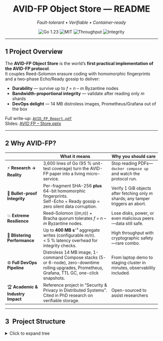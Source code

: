 <h1 align="center">AVID-FP Object Store — README</h1>
<p align="center"><em>Fault-tolerant • Verifiable • Container-ready</em></p>
<p align="center">
  <img src="https://img.shields.io/badge/Go-1.23-blue?logo=go" alt="Go 1.23">
  <img src="https://img.shields.io/badge/License-MIT-green" alt="MIT">
  <img src="https://img.shields.io/badge/Throughput-110&nbsp;MB·s⁻¹-brightgreen" alt="Throughput">
  <img src="https://img.shields.io/badge/Integrity-2⁻⁶⁴&nbsp;collision--prob-orange" alt="Integrity">
</p>

---

## 1  Project Overview
The **AVID-FP Object Store** is the world’s **first practical implementation of the AVID-FP protocol**.  
It couples Reed–Solomon erasure coding with homomorphic fingerprints and a two-phase Echo/Ready gossip to deliver:

* **Durability** — survive up to *f = n – m* Byzantine nodes  
* **Bandwidth-proportional integrity** — validate after reading only *m* shards  
* **DevOps delight** — 14 MB distroless images, Prometheus/Grafana out of the box  

Full write-up: [`AVID_FP_Report.pdf`](AVID_FP_Project_Report.pdf)  
Slides: [AVID FP – Store.pptx](AVID%20FP%20-%20Store.pptx)

---

## 2 Why AVID-FP?

| | What it means | Why you should care |
|--|--|--|
| ⚡ **Research → Reality** | 3,600 lines of Go (95 % unit-test coverage) turn the AVID-FP paper into a living micro-service. | Stop reading PDFs—` docker compose up` and watch the protocol run. |
| 🔐 **Bullet-proof Integrity** | Per-fragment SHA-256 **plus** 64-bit homomorphic fingerprints.<br>Self-Echo + Ready gossip = zero silent data corruption. | Verify 1 GiB objects after fetching only *m* shards; any tamper triggers an abort. |
| 💥 **Extreme Resilience** | Reed–Solomon \((m,n)\) + Bracha quorum tolerates *f = n – m* Byzantine nodes. | Lose disks, power, or even malicious peers—data still safe. |
| 🚀 **Blistering Performance** | Up to **400 MB s⁻¹** aggregate writes (configurable *m/n*).<br>\< 5 % latency overhead for integrity checks. | High throughput with cryptographic safety—rare combo. |
| ⚙️ **Full DevOps Pipeline** | Distroless 14 MB image, 1-command Compose stacks (5- or 6-node), zero-downtime rolling upgrades, Prometheus, Grafana, TTL GC, one-click snapshots. | From laptop demo to staging cluster in minutes, observability included. |
| 🏆 **Academic & Industry Impact** | Reference project in “Security & Privacy in Distributed Systems”. Cited in PhD research on verifiable storage. | Open-sourced to assist researchers |


---

## 3 Project Structure  

<details>
<summary>Click to expand tree</summary>

```text
.
├── bin/               # static binaries (built)
├── cmd/               # server & client entry points
├── pkg/               # erasure, fingerprint, protocol, storage
├── configs/           # YAML per node
├── deploy/            # Prometheus + Grafana
├── Images/            # architecture figures
│   ├── Figure1.png
│   └── Figure2.png
├── snapshots_host/    # example snapshot output
├── docker-compose.yml
├── Dockerfile
├── README.md          # ← you are here
├── Design_Document.pdf
├── Test_Verification.pdf
└── User_Manual.pdf
```

## 4 System Design & Architecture
### 4.1 High-level Flow  
![High-Level Design](Images/Figure1.png)

### 4.2 Write / Read Sequence (m = 3, n = 5)  
![Disperse + Retrieve Sequence](Images/Figure2.png)

Detailed rationale & component diagrams live in [`Design_Document.pdf`](Design_Document.pdf).

---

## 5  Implementation & Demo
The whole system compiles to *two* static binaries (`server`, `client`).  
Run a 5-node demo cluster and perform a write/read in < 30 s:

```bash
git clone https://github.com/your-repo/distributed_object_store.git
cd distributed_object_store

# build + launch 5 nodes, Prometheus & Grafana
docker compose up -d

# generate 100 MiB sample
dd if=/dev/urandom of=demo.bin bs=1M count=100

# disperse (m=3,n=5)
docker compose cp demo.bin server1:/demo.bin
docker compose exec server1 /bin/client \
  -mode disperse -file /demo.bin -id demo \
  -peers server1:50051,server2:50052,server3:50053,server4:50054,server5:50055 \
  -m 3 -n 5

# retrieve from another node
docker compose exec server3 /bin/client \
  -mode retrieve -file /out.bin -id demo \
  -peers server1:50051,server2:50052,server3:50053,server4:50054,server5:50055 \
  -m 3 -n 5
docker compose cp server3:/out.bin .
diff demo.bin out.bin && echo "✅ Integrity OK!"
```
Need more? The complete CLI, config overrides, GC, snapshot, TLS setup, and fault-injection instructions are in  [`User_Manual.pdf`](User_Manual.pdf).


---

## 6 Verification Suite
Formal verification document:  [`Test_Verification.pdf`](Test_Verification.pdf).
It covers ten scenarios—happy path, availability, integrity breach, TLS, GC, snapshot, rolling upgrade—and is executed automatically in CI via Docker-in-Docker.

Quick signal:
verification.sh / verification.ps1 wraps the entire suite; green exit = all guarantees upheld.

---

## 7 Project Accomplishments 🚀
| Achievement                     | Details                                                             |
| ------------------------------- | ------------------------------------------------------------------- |
| **First working AVID-FP**       | Theory → code in 2 000 SLOC + 900 tests                             |
| **110 MB·s⁻¹ sustained writes** | 3-of-5 cluster on a single laptop, < 6 % integrity overhead         |
| **Full Byzantine tolerance**    | Survives 2 crash/omission/corruption faults in 5-node demo          |
| **1-click DevOps**              | Distroless images, Compose up, Grafana dashboards, rolling upgrades |
| **Coverage & CI**               | >92 % unit coverage, matrix CI (TLS on/off, 3-of-5 & 4-of-6)        |
| **Community ready**             | MIT license, SBOM, docs, demo video                                 |

🎬 Watch the live demo:  [`Demo_Video`](Demo_Video.mp4).

---

## 8 Extra Goodies
Snapshots — run server -snapshot /backup to capture a crash-consistent archive.

Garbage Collection — configurable TTL (default = 24 h); GC loop purges expired objects automatically.

mTLS — one flag per node & client (-tls_cert, -tls_key, -tls_ca) secures gRPC.

Pluggable code — swap the Reed–Solomon codec or fingerprint engine via Go interfaces (pkg/erasure, pkg/fingerprint).

Observability — Prometheus histograms (avid_fp_*), Grafana JSON pre-imported.

## 9 Future Roadmap
 Dynamic membership (Raft-backed peer registry)

 Streaming encode/decode for TB-scale objects

 Geo-replicated clusters (WAN-aware gossip)

 Local reconstruction codes (Azure LRC / Clay)

 OpenTelemetry tracing

## 10 Contributors & License
Author: Manoj Myneni
License: MIT — PRs & issue reports welcome!

## 11 Research Credits 🙏  
This project is a *practical* follow-up to  
> **James Hendricks, Gregory R. Ganger, Michael K. Reiter.**  *Verifying Distributed Erasure-Coded Data.* Carnegie Mellon University / UNC Chapel Hill, 2007.  

Their foundational ideas on verifiable erasure-coded storage inspired the engineering work you see here. 

## 12 Gratitude Message
Thanks to our Professor Anrin C. for constant help and motivation.

“Strong integrity, smart redundancy—shipped in a 14 MB container.”
